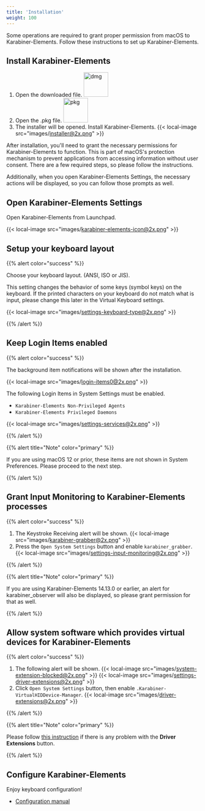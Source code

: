 ```yaml
---
title: 'Installation'
weight: 100
---
```


Some operations are required to grant proper permission from macOS to Karabiner-Elements.
Follow these instructions to set up Karabiner-Elements.

## Install Karabiner-Elements

1.  Open the downloaded file.
    <img src="images/dmg-icon@2x.png" alt="dmg" width="64" />
2.  Open the .pkg file.
    <img src="images/pkg-icon@2x.png" alt="pkg" width="64" />
3.  The installer will be opened. Install Karabiner-Elements.
    {{< local-image src="images/installer@2x.png" >}}

After installation, you'll need to grant the necessary permissions for Karabiner-Elements to function.
This is part of macOS's protection mechanism to prevent applications from accessing information without user consent.
There are a few required steps, so please follow the instructions.

Additionally, when you open Karabiner-Elements Settings, the necessary actions will be displayed, so you can follow those prompts as well.

## Open Karabiner-Elements Settings

Open Karabiner-Elements from Launchpad.

{{< local-image src="images/karabiner-elements-icon@2x.png" >}}

## Setup your keyboard layout

{{% alert color="success" %}}

Choose your keyboard layout. (ANSI, ISO or JIS).

This setting changes the behavior of some keys (symbol keys) on the keyboard.
If the printed characters on your keyboard do not match what is input, please change this later in the Virtual Keyboard settings.

{{< local-image src="images/settings-keyboard-type@2x.png" >}}

{{% /alert %}}

## Keep Login Items enabled

{{% alert color="success" %}}

The background item notifications will be shown after the installation.

{{< local-image src="images/login-items0@2x.png" >}}

The following Login Items in System Settings must be enabled.

-   `Karabiner-Elements Non-Privileged Agents`
-   `Karabiner-Elements Privileged Daemons`

{{< local-image src="images/settings-services@2x.png" >}}

{{% /alert %}}

{{% alert title="Note" color="primary" %}}

If you are using macOS 12 or prior, these items are not shown in System Preferences.
Please proceed to the next step.

{{% /alert %}}

## Grant Input Monitoring to Karabiner-Elements processes

{{% alert color="success" %}}

1.  The Keystroke Receiving alert will be shown.
    {{< local-image src="images/karabiner-grabber@2x.png" >}}
2.  Press the `Open System Settings` button and enable `karabiner_grabber`.
    {{< local-image src="images/settings-input-monitoring@2x.png" >}}

{{% /alert %}}

{{% alert title="Note" color="primary" %}}

If you are using Karabiner-Elements 14.13.0 or earlier, an alert for karabiner_observer will also be displayed, so please grant permission for that as well.

{{% /alert %}}

## Allow system software which provides virtual devices for Karabiner-Elements

{{% alert color="success" %}}

1.  The following alert will be shown.
    {{< local-image src="images/system-extension-blocked@2x.png" >}}
    {{< local-image src="images/settings-driver-extensions@2x.png" >}}
2.  Click `Open System Settings` button, then enable `.Karabiner-VirtualHIDDevice-Manager`.
    {{< local-image src="images/driver-extensions@2x.png" >}}

{{% /alert %}}

{{% alert title="Note" color="primary" %}}

Please follow [this instruction](../../help/troubleshooting/kext-allow-button-does-not-work/) if there is any problem with the **Driver Extensions** button.

{{% /alert %}}

## Configure Karabiner-Elements

Enjoy keyboard configuration!

-   [Configuration manual](../../manual/configuration/)
